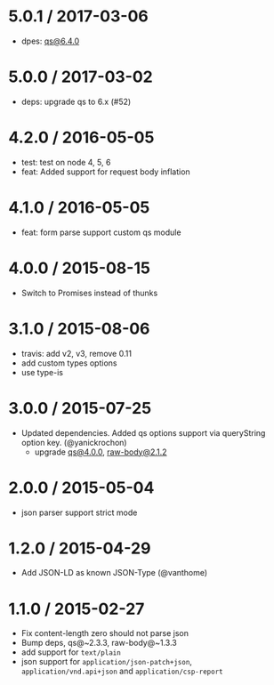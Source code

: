 
5.0.1 / 2017-03-06
==================

  * dpes: qs@6.4.0

5.0.0 / 2017-03-02
==================

  * deps: upgrade qs to 6.x (#52)

4.2.0 / 2016-05-05
==================

  * test: test on node 4, 5, 6
  * feat: Added support for request body inflation

4.1.0 / 2016-05-05
==================

  * feat: form parse support custom qs module

4.0.0 / 2015-08-15
==================

  * Switch to Promises instead of thunks

3.1.0 / 2015-08-06
==================

 * travis: add v2, v3, remove 0.11
 * add custom types options
 * use type-is

3.0.0 / 2015-07-25
==================

 * Updated dependencies. Added qs options support via queryString option key. (@yanickrochon)
   * upgrade qs@4.0.0, raw-body@2.1.2

2.0.0 / 2015-05-04
==================

  * json parser support strict mode

1.2.0 / 2015-04-29
==================

 * Add JSON-LD as known JSON-Type (@vanthome)

1.1.0 / 2015-02-27
==================

 * Fix content-length zero should not parse json
 * Bump deps, qs@~2.3.3, raw-body@~1.3.3
 * add support for `text/plain`
 * json support for `application/json-patch+json`, `application/vnd.api+json` and `application/csp-report`
